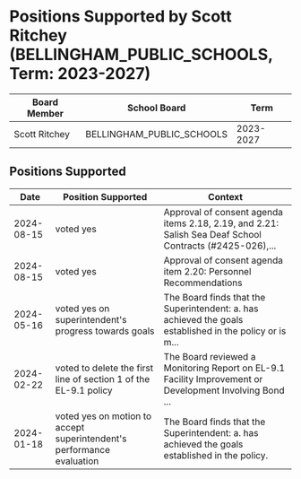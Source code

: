 # Positions Supported by Scott Ritchey (BELLINGHAM_PUBLIC_SCHOOLS, Term: 2023-2027)

| Board Member | School Board | Term |
|--------------|--------------|------|
| Scott Ritchey | BELLINGHAM_PUBLIC_SCHOOLS | 2023-2027 |

## Positions Supported

| Date       | Position Supported           | Context            |
|------------|------------------------------|--------------------|
| 2024-08-15 | voted yes | Approval of consent agenda items 2.18, 2.19, and 2.21: Salish Sea Deaf School Contracts (#2425-026),... |
| 2024-08-15 | voted yes | Approval of consent agenda item 2.20: Personnel Recommendations |
| 2024-05-16 | voted yes on superintendent's progress towards goals | The Board finds that the Superintendent: a. has achieved the goals established in the policy or is m... |
| 2024-02-22 | voted to delete the first line of section 1 of the EL-9.1 policy | The Board reviewed a Monitoring Report on EL-9.1 Facility Improvement or Development Involving Bond ... |
| 2024-01-18 | voted yes on motion to accept superintendent's performance evaluation | The Board finds that the Superintendent: a. has achieved the goals established in the policy. |


